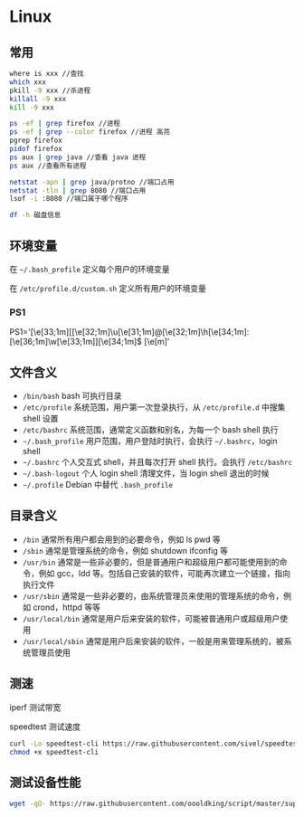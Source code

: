 # Linux

## 常用

```bash
where is xxx //查找
which xxx
pkill -9 xxx //杀进程
killall -9 xxx
kill -9 xxx

ps -ef | grep firefox //进程
ps -ef | grep --color firefox //进程 高亮
pgrep firefox
pidof firefox
ps aux | grep java //查看 java 进程
ps aux //查看所有进程

netstat -apn | grep java/protno //端口占用
netstat -tln | grep 8080 //端口占用
lsof -i :8080 //端口属于哪个程序

df -h 磁盘信息
```

## 环境变量

在 `~/.bash_profile` 定义每个用户的环境变量

在 `/etc/profile.d/custom.sh` 定义所有用户的环境变量

### PS1

PS1='\[\e[33;1m\][\[\e[32;1m\]\u\[\e[31;1m\]@\[\e[32;1m\]\h\[\e[34;1m\]:\[\e[36;1m\]\w\[\e[33;1m\]]\[\e[34;1m\]\$ \[\e[m\]'

## 文件含义

- `/bin/bash` bash 可执行目录
- `/etc/profile` 系统范围，用户第一次登录执行，从 `/etc/profile.d` 中搜集 shell 设置
- `/etc/bashrc` 系统范围，通常定义函数和别名，为每一个 bash shell 执行
- `~/.bash_profile` 用户范围，用户登陆时执行，会执行 `~/.bashrc`，login shell
- `~/.bashrc` 个人交互式 shell，并且每次打开 shell 执行。会执行 `/etc/bashrc`
- `~/.bash-logout` 个人 login shell 清理文件，当 login shell 退出的时候
- `~/.profile` Debian 中替代 `.bash_profile`

## 目录含义

- `/bin` 通常所有用户都会用到的必要命令，例如 ls pwd 等
- `/sbin` 通常是管理系统的命令，例如 shutdown ifconfig 等
- `/usr/bin` 通常是一些非必要的，但是普通用户和超级用户都可能使用到的命令，例如 gcc，ldd 等。包括自己安装的软件，可能再次建立一个链接，指向执行文件
- `/usr/sbin` 通常是一些非必要的，由系统管理员来使用的管理系统的命令，例如 crond，httpd 等等
- `/usr/local/bin` 通常是用户后来安装的软件，可能被普通用户或超级用户使用
- `/usr/local/sbin` 通常是用户后来安装的软件，一般是用来管理系统的，被系统管理员使用

## 测速

iperf 测试带宽

speedtest 测试速度

```bash
curl -Lo speedtest-cli https://raw.githubusercontent.com/sivel/speedtest-cli/master/speedtest.py
chmod +x speedtest-cli
```

## 测试设备性能

```bash
wget -qO- https://raw.githubusercontent.com/oooldking/script/master/superbench.sh | bash
```
